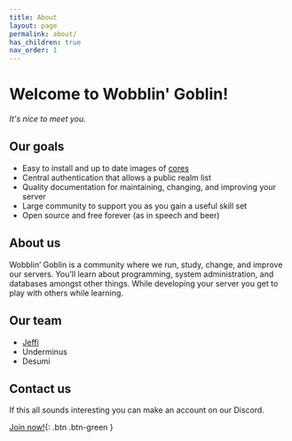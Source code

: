 ```yaml
---
title: About
layout: page
permalink: about/
has_children: true
nav_order: 1
---
```


# Welcome to Wobblin' Goblin!
*It's nice to meet you.*

## Our goals
* Easy to install and up to date images of [cores](/about/cores.html)
* Central authentication that allows a public realm list
* Quality documentation for maintaining, changing, and improving your server
* Large community to support you as you gain a useful skill set
* Open source and free forever (as in speech and beer)

## About us
Wobblin’ Goblin is a community where we run, study, change, and improve our servers. You'll learn about programming, system administration, and databases amongst other things. While developing your server you get to play with others while learning.

## Our team
* [Jeffi](/about/jeffi.html)
* Underminus
* Desumi

## Contact us
If this all sounds interesting you can make an account on our Discord.

[Join now!](https://discord.gg/rqq33HmMyX){: .btn .btn-green }